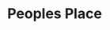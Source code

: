 ---
title: "Peoples Place"
url: /sulzbach-taunus/peoples-place-am-main-taunus-zentrum/
shop: Schuhe
---